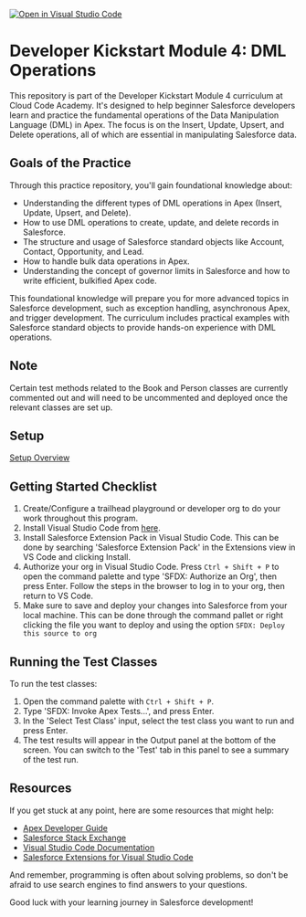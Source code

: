 [![Open in Visual Studio Code](https://classroom.github.com/assets/open-in-vscode-718a45dd9cf7e7f842a935f5ebbe5719a5e09af4491e668f4dbf3b35d5cca122.svg)](https://classroom.github.com/online_ide?assignment_repo_id=15178204&assignment_repo_type=AssignmentRepo)
# Developer Kickstart Module 4: DML Operations

This repository is part of the Developer Kickstart Module 4 curriculum at Cloud Code Academy. It's designed to help beginner Salesforce developers learn and practice the fundamental operations of the Data Manipulation Language (DML) in Apex. The focus is on the Insert, Update, Upsert, and Delete operations, all of which are essential in manipulating Salesforce data.

## Goals of the Practice
Through this practice repository, you'll gain foundational knowledge about:
- Understanding the different types of DML operations in Apex (Insert, Update, Upsert, and Delete).
- How to use DML operations to create, update, and delete records in Salesforce.
- The structure and usage of Salesforce standard objects like Account, Contact, Opportunity, and Lead.
- How to handle bulk data operations in Apex.
- Understanding the concept of governor limits in Salesforce and how to write efficient, bulkified Apex code.

This foundational knowledge will prepare you for more advanced topics in Salesforce development, such as exception handling, asynchronous Apex, and trigger development. The curriculum includes practical examples with Salesforce standard objects to provide hands-on experience with DML operations.
## Note
Certain test methods related to the Book and Person classes are currently commented out and will need to be uncommented and deployed once the relevant classes are set up.

## Setup
[Setup Overview](https://learn.cloudcodeacademy.com/courses/salesforce-developer-kickstart-program/lectures/47317669)


## Getting Started Checklist
1. Create/Configure a trailhead playground or developer org to do your work throughout this program.
2. Install Visual Studio Code from [here](https://code.visualstudio.com/download).
3. Install Salesforce Extension Pack in Visual Studio Code. This can be done by searching 'Salesforce Extension Pack' in the Extensions view in VS Code and clicking Install.
4. Authorize your org in Visual Studio Code. Press `Ctrl + Shift + P` to open the command palette and type 'SFDX: Authorize an Org', then press Enter. Follow the steps in the browser to log in to your org, then return to VS Code.
5. Make sure to save and deploy your changes into Salesforce from your local machine. This can be done through the command pallet or right clicking the file you want to deploy and using the option `SFDX: Deploy this source to org`

## Running the Test Classes

To run the test classes:

1. Open the command palette with `Ctrl + Shift + P`.
2. Type 'SFDX: Invoke Apex Tests...', and press Enter.
3. In the 'Select Test Class' input, select the test class you want to run and press Enter.
4. The test results will appear in the Output panel at the bottom of the screen. You can switch to the 'Test' tab in this panel to see a summary of the test run.

## Resources

If you get stuck at any point, here are some resources that might help:

- [Apex Developer Guide](https://developer.salesforce.com/docs/atlas.en-us.apexcode.meta/apexcode/apex_dev_guide.htm)
- [Salesforce Stack Exchange](https://salesforce.stackexchange.com/)
- [Visual Studio Code Documentation](https://code.visualstudio.com/docs)
- [Salesforce Extensions for Visual Studio Code](https://developer.salesforce.com/tools/vscode/)

And remember, programming is often about solving problems, so don't be afraid to use search engines to find answers to your questions.

Good luck with your learning journey in Salesforce development!